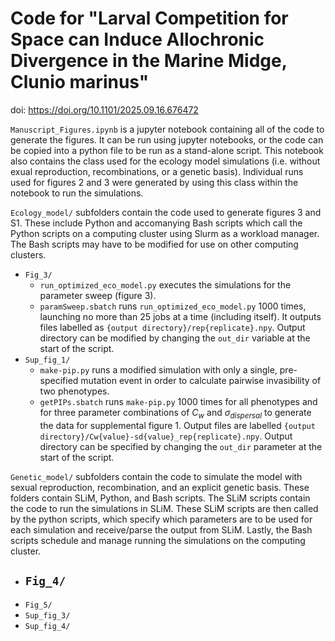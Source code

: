 # Code for "Larval Competition for Space can Induce Allochronic Divergence in the Marine Midge, Clunio marinus" 
doi: https://doi.org/10.1101/2025.09.16.676472

`Manuscript_Figures.ipynb` is a jupyter notebook containing all of the code to generate the figures. It can be run using jupyter notebooks, or the code can be copied into a python file to be run as a stand-alone script. This notebook also contains the class used for the ecology model simulations (i.e. without exual reproduction, recombinations, or a genetic basis). Individual runs used for figures 2 and 3 were generated by using this class within the notebook to run the simulations. 

`Ecology_model/` subfolders contain the code used to generate figures 3 and S1. These include Python and accomanying Bash scripts which call the Python scripts on a computing cluster using Slurm as a workload manager. The Bash scripts may have to be modified for use on other computing clusters. 
 - `Fig_3/`
 	- `run_optimized_eco_model.py` executes the simulations for the parameter sweep (figure 3).
 	- `paramSweep.sbatch` runs `run_optimized_eco_model.py` 1000 times, launching no more than 25 jobs at a time (including itself). It outputs files labelled as `{output directory}/rep{replicate}.npy`. Output directory can be modified by changing the `out_dir` variable at the start of the script.
 - `Sup_fig_1/`
	 - `make-pip.py` runs a modified simulation with only a single, pre-specified mutation event in order to calculate pairwise invasibility of two phenotypes. 
	 - `getPIPs.sbatch` runs `make-pip.py` 1000 times for all phenotypes and for three parameter combinations of $C_w$ and $\sigma_{dispersal}$ to generate the data for supplemental figure 1. Output files are labelled `{output directory}/Cw{value}-sd{value}_rep{replicate}.npy`. Output directory can be specified by changing the `out_dir` parameter at the start of the script.

`Genetic_model/` subfolders contain the code to simulate the model with sexual reproduction, recombination, and an explicit genetic basis. These folders contain SLiM, Python, and Bash scripts. The SLiM scripts contain the code to run the simulations in SLiM. These SLiM scripts are then called by the python scripts, which specify which parameters are to be used for each simulation and receive/parse the output from SLiM. Lastly, the Bash scripts schedule and manage running the simulations on the computing cluster.
 - `Fig_4/`
	- 
 - `Fig_5/`
 - `Sup_fig_3/`
 - `Sup_fig_4/`
  





 
